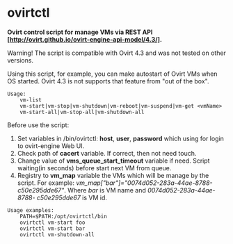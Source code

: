 # ovirtctl

**Ovirt control script for manage VMs via REST API [http://ovirt.github.io/ovirt-engine-api-model/4.3/].**

Warning! The script is compatible with Ovirt 4.3 and was not tested on other versions.

Using this script, for example, you can make autostart of Ovirt VMs when OS started. Ovirt 4.3 is not supports that feature from "out of the box".


```
Usage:
	vm-list
	vm-start|vm-stop|vm-shutdown|vm-reboot|vm-suspend|vm-get <vmName>
	vm-start-all|vm-stop-all|vm-shutdown-all
```

Before use the script:
1) Set variables in /bin/ovirtctl: **host**, **user**, **password** which using for login to ovirt-engine Web UI.
2) Check path of **cacert** variable. If correct, then not need touch.
3) Change value of **vms_queue_start_timeout** variable if need. Script waiting(in seconds) before start next VM from queue.
4) Registry to **vm_map** variable the VMs which will be manage by the script.
	For example: *vm_map["bar"]="0074d052-283a-44ae-8788-c50e295dde67"*. Where *bar* is VM name and *0074d052-283a-44ae-8788-	c50e295dde67* is VM id.

```
Usage examples:
	PATH=$PATH:/opt/ovirtctl/bin
	ovirtctl vm-start foo
	ovirtctl vm-start bar
	ovirtctl vm-shutdown-all
```
